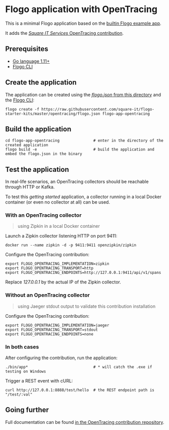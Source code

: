 # Flogo application with OpenTracing

This is a minimal Flogo application based on the [builtin Flogo example app](https://github.com/project-flogo/core/blob/v0.9.0-alpha.6/examples/engine/flogo.json).

It adds the [*Square IT Services* OpenTracing contribution](https://github.com/square-it/flogo-opentracing-listener).

## Prerequisites

* [Go language 1.11+](https://golang.org)
* [Flogo CLI](https://github.com/project-flogo/cli)

## Create the application

The application can be created using the [*flogo.json* from this directory](./opentracing/flogo.json) and the [Flogo CLI](https://github.com/project-flogo/cli):

```
flogo create -f https://raw.githubusercontent.com/square-it/flogo-starter-kits/master/opentracing/flogo.json flogo-app-opentracing
```

## Build the application

```
cd flogo-app-opentracing               # enter in the directory of the created application
flogo build -e                         # build the application and embed the flogo.json in the binary
```

## Test the application

In real-life scenarios, an OpenTracing collectors should be reachable through HTTP or Kafka.

To test this *getting started* application, a collector running in a local Docker container
(or even no collector at all) can be used.

### With an OpenTracing collector 

> using Zipkin in a local Docker container

Launch a Zipkin collector listening HTTP on port 9411:

```
docker run --name zipkin -d -p 9411:9411 openzipkin/zipkin
```

Configure the OpenTracing contribution:

```
export FLOGO_OPENTRACING_IMPLEMENTATION=zipkin
export FLOGO_OPENTRACING_TRANSPORT=http
export FLOGO_OPENTRACING_ENDPOINTS=http://127.0.0.1:9411/api/v1/spans
```

Replace *127.0.0.1* by the actual IP of the Zipkin collector.

### Without an OpenTracing collector

> using Jaeger stdout output to validate this contribution installation

Configure the OpenTracing contribution:

```
export FLOGO_OPENTRACING_IMPLEMENTATION=jaeger
export FLOGO_OPENTRACING_TRANSPORT=stdout
export FLOGO_OPENTRACING_ENDPOINTS=none
```

### In both cases

After configuring the contribution, run the application:

```
./bin/app*                             # * will catch the .exe if testing on Windows
```

Trigger a REST event with cURL:
```
curl http://127.0.0.1:8888/test/hello  # the REST endpoint path is "/test/:val"
```

## Going further

Full documentation can be found [in the OpenTracing contribution repository](https://github.com/square-it/flogo-opentracing-listener/blob/v0.0.2/README.md).
